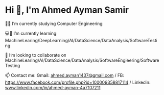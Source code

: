 # Hi 👋, I'm Ahmed Ayman Samir

🧑‍💻 I’m currently studying Computer Engineering  

💻📘 I’m currently learning MachineLearing/DeepLearning/AI/DataScience/DataAnalysis/SoftwareTesting

🤝 I’m looking to collaborate on MachineLearing/AI/DataScience/DataAnalysis/SoftwareEngieering/SoftwareTesting

📫 Contact me: Gmail: ahmed.ayman1437@gmail.com / FB: https://www.facebook.com/profile.php?id=100009358817114 / Linkedin: www.linkedin.com/in/ahmed-ayman-4a7107211
